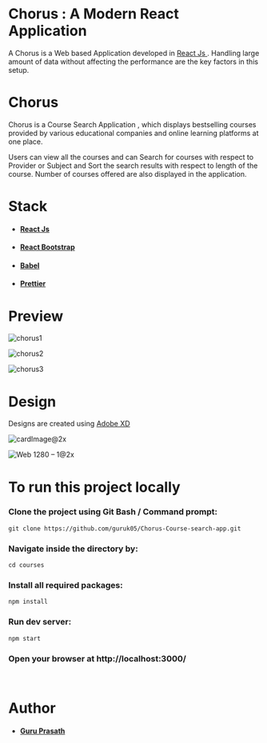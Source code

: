 # Chorus : A Modern React Application

A Chorus is a Web based Application developed in <a href="https://reactjs.org/"> React Js </a> 
. Handling large amount of data without affecting the performance are the key factors in this setup.

# Chorus 

Chorus is a Course Search Application , which displays bestselling courses provided by various educational companies and online learning platforms at one place.

Users can view all the courses and can Search for courses with respect to Provider or Subject and Sort the search results with respect to length of the course. Number of courses offered are also displayed in the application.

# Stack

* ####  <a href="https://reactjs.org/"> React Js </a> 
* ####  <a href="https://react-bootstrap.github.io/">React Bootstrap</a>
* ####  <a href="https://babeljs.io/">Babel</a>
* ####  <a href="https://github.com/prettier/prettier">Prettier</a>

# Preview

![chorus1](https://user-images.githubusercontent.com/54667515/70256517-99c82300-17ae-11ea-9370-791176c64049.PNG)

![chorus2](https://user-images.githubusercontent.com/54667515/70256528-9d5baa00-17ae-11ea-827d-2867d2cba1fa.PNG)

![chorus3](https://user-images.githubusercontent.com/54667515/70256535-a0569a80-17ae-11ea-8540-d8d5a6ce74d6.PNG)

# Design

Designs are created using <a href="https://www.adobe.com/in/products/xd.html">Adobe XD</a>

![cardImage@2x](https://user-images.githubusercontent.com/54667515/70257296-055ec000-17b0-11ea-9d65-4bbbfda64c38.png)


![Web 1280 – 1@2x](https://user-images.githubusercontent.com/54667515/70258783-d269fb80-17b2-11ea-8d37-5d8bdb34e533.png)


# To run this project locally 



### Clone the project using Git Bash / Command prompt:
```
git clone https://github.com/guruk05/Chorus-Course-search-app.git 
```


### Navigate inside the directory by:
```
cd courses
```


### Install all required packages:
```
npm install
```

### Run dev server:
```
npm start
```

### Open your browser at http://localhost:3000/

<br>

# Author 

* #### <a href="https://github.com/guruk05">Guru Prasath</a>

<br>


